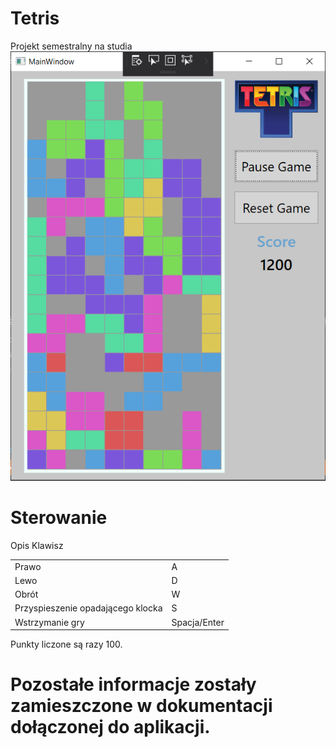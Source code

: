 # Tetris
Projekt semestralny na studia <br>
 <img src="https://github.com/paweldlugosz/Tetris/blob/master/tetris.png" alt="ScreenShot" style="max-width:100%;">

# Sterowanie
<thead>
<tr>
<th>Opis</th>
<th>Klawisz</th>
</tr>
</thead>
<table>
<tr>
	<td>Prawo</td>	<td>A</td>
</tr>
<tr>
	<td>Lewo</td>	<td>D</td>
</tr>
 <tr>
	<td>Obrót</td>	<td>W</td>
</tr>
<tr>
	<td>Przyspieszenie opadającego klocka</td>	<td>S</td>
</tr>
 <tr>
	<td>Wstrzymanie gry </td>	<td>Spacja/Enter</td>
</tr>
</table>

Punkty liczone są razy 100.

# Pozostałe informacje zostały zamieszczone w dokumentacji dołączonej do aplikacji.

